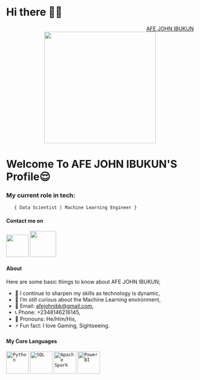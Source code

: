 <h1>Hi there 👋🏾</h1>
<div align="right" class="badge-base LI-profile-badge" data-locale="en_US" data-size="medium" data-theme="dark" data-type="VERTICAL" data-vanity="afe-john" data-version="v1"><a class="badge-base__link LI-simple-link" href="https://www.linkedin.com/in/afe-john/"> AFE JOHN IBUKUN </a></div>
<div id="header" align="center">
  <img src="https://media.giphy.com/media/jdPMeyv9rn0hZHh8n9/giphy.gif" width="300"/>
</div>
    
<h1>Welcome To AFE JOHN IBUKUN'S Profile😌</h1>


###   **My current role in tech:** </h2>
       { Data Scientist | Machine Learning Engineer } 


#### Contact me on 
<a href="https://www.linkedin.com/in/afe-john/"><img src="https://cdn.freebiesupply.com/logos/large/2x/linkedin-icon-logo-png-transparent.png" width="60" /></a>
<a href="https://www.instagram.com/harfey_j/"><img src="https://upload.wikimedia.org/wikipedia/commons/thumb/9/95/Instagram_logo_2022.svg/330px-Instagram_logo_2022.svg.png" width="70" /></a>


#### About
Here are some basic things to know about AFE JOHN IBUKUN;

- 🔭 I continue to sharpen my skills as technology is dynamic,
- 🌱 I’m still curious about the Machine Learning environment,
- 📧 Email: afejohnibk@gmail.com, 
- 📞 Phone: +2348146216145,
- 🙂 Pronouns: He/Him/His,
- ⚡ Fun fact: I love Gaming, Sightseeing.

#### My Core Languages
<code><img src="https://s3.dualstack.us-east-2.amazonaws.com/pythondotorg-assets/media/community/logos/python-logo-only.png" width="60" title="Python" /></code>
<code><img src="https://storeassets.im-cdn.com/products/6c0e5f/L3S7mBxGSHq7bJ93exyM_sql2-compressed-1_0x0_webp.jpg" width="60" title="SQL" /></code>
<code><img src="https://xuri.me/wp-content/uploads/2016/03/apache-spark-logo.png" width="60" height="60" title="Apache Spark" /></code>
<code><img src="https://logos-world.net/wp-content/uploads/2022/02/Power-BI-Logo-700x394.png" width="60" height="60" title="Power BI" /></code>

